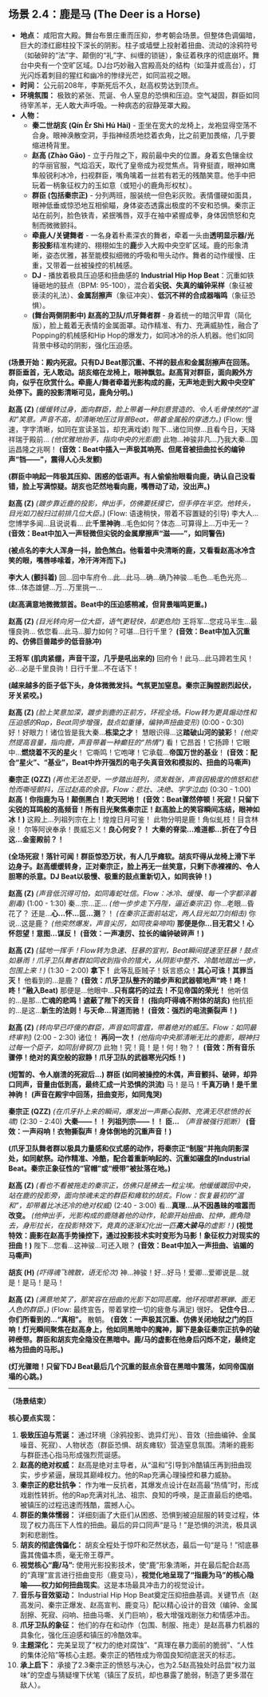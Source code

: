 ## 场景 2.4：鹿是马 (The Deer is a Horse)

*   **地点：** 咸阳宫大殿。舞台布景庄重而压抑，参考朝会场景。但整体色调偏暗，巨大的漆红廊柱投下深长的阴影。柱子或墙壁上投射着扭曲、流动的涂鸦符号（如破碎的“法”字、颠倒的“礼”字、纠缠的锁链），象征着秩序的彻底崩坏。舞台中央有一个空旷区域。DJ台巧妙融入宫殿高处的结构（如藻井或高台），灯光闪烁着刺目的猩红和幽冷的惨绿光芒，如同监视之眼。
*   **时间：** 公元前208年，李斯死后不久，赵高权势达到顶点。
*   **环境氛围：** 极致的紧张、荒诞、令人窒息的恐惧和压迫。空气凝固，群臣如同待宰羔羊，无人敢大声呼吸。一种病态的寂静笼罩大殿。
*   **人物：**
    *   **秦二世胡亥 (Qín Èr Shì Hú Hài)** - 歪坐在宽大的龙椅上，龙袍显得空荡不合身。眼神涣散空洞，手指神经质地捻着衣角，比之前更加畏缩，几乎要缩进椅背里。
    *   **赵高 (Zhào Gāo)** - 立于丹陛之下，殿前最中央的位置。身着玄色镶金纹的华丽官服，气焰滔天，取代了皇帝成为视觉焦点。背脊挺直，眼神如鹰隼般锐利冰冷，扫视群臣，嘴角噙着一丝若有若无的残酷笑意。他手中把玩着一柄象征权力的玉如意（或短小的鹿角形权杖）。
    *   **群臣 (包括秦宗正)** - 分列两班，服装统一但色彩灰败。表情僵硬如面具，眼神低垂或惊恐地互相偷瞄，身体姿态透露出极度的不安和恐惧。秦宗正站在前列，脸色铁青，紧抿嘴唇，双手在袖中紧握成拳，身体因愤怒和克制而微微颤抖。
    *   **牵鹿人/关键舞者** - 一名身着朴素深衣的舞者，牵着一头由**透明显示器/光影投影**精准构建的、栩栩如生的**鹿**步入大殿中央空旷区域。鹿的形象清晰，姿态优雅，甚至能模拟细微的呼吸和甩头动作。舞者的动作缓慢、庄重，又带着一丝被操控的机械感。
    *   **DJ** - 播放着极具压迫感和扭曲感的 **Industrial Hip Hop Beat**：沉重如铁锤砸地的鼓点（BPM: 95-100），混合着**尖锐、失真的编钟采样**（象征被亵渎的礼法）、**金属刮擦声**（象征冲突）、**低沉不祥的合成器嗡鸣**（象征恐惧）。
    *   **(舞台两侧阴影中) 赵高的卫队/爪牙舞者群** - 身着统一的暗沉甲胄（简化版），脸上戴着无表情的金属面罩。动作精准、有力、充满威胁性，融合了Popping的机械感和Hip Hop的爆发力，如同冰冷的杀人机器。他们如同背景中移动的阴影，强化压迫感。

**(场景开始：殿内死寂。只有DJ Beat那沉重、不祥的鼓点和金属刮擦声在回荡。群臣垂首，无人敢动。胡亥缩在龙椅上，眼神飘忽。赵高背对群臣，面向殿外方向，似乎在欣赏什么。牵鹿人/舞者牵着光影构成的鹿，无声地走到大殿中央空旷处停下。鹿的投影清晰可见，鹿角分明。)**

**赵高 (Z)**
*(缓缓转过身，面向群臣，脸上带着一种刻意营造的、令人毛骨悚然的“温和”笑意。声音不高，却清晰地压过背景Beat，带着金属般的穿透力。)*
(Flow: 慢速，字字清晰，如同在宣读圣旨，却充满戏谑)
陛下…诸位同僚…且看今日，天降祥瑞于殿前…
*(他优雅地抬手，指向中央的光影鹿)*
此物…神骏非凡…乃我大秦…国运昌隆之兆啊！
**(音效：Beat中插入一声极其响亮、但尾音被扭曲拉长的编钟声“铛——”，震得人心头发颤)**

**(群臣中响起一阵极其压抑、困惑的低语声。有人偷偷抬眼看向鹿，确认自己没看错，脸上写满惊疑。胡亥也茫然地看向鹿，嘴唇动了动，没出声。)**

**赵高 (Z)**
*(踱步靠近鹿的投影，伸出手，仿佛要抚摸它，但手停在半空。他转头，目光如刀般扫过前排几位大臣。)*
(Flow: 语速稍快，带着不容置疑的引导)
李大人…您博学多闻…且说说看…
此**千里神驹**…毛色如何？体态…可算得上…万中无一？
**(音效：Beat中加入一声轻微但尖锐的金属摩擦声“滋——”，如同警告)**

**(被点名的李大人浑身一抖，脸色煞白。他看着中央清晰的鹿，又看看赵高冰冷含笑的眼，嘴唇哆嗦着，冷汗涔涔而下。)**

**李大人 (颤抖着)**
回…回中车府令…此…此马…确…确乃神骏…毛色…毛色光亮…体…体态雄健…万…万里挑一…

**(赵高满意地微微颔首。Beat中的压迫感稍减，但背景嗡鸣更重。)**

**赵高 (Z)**
*(目光转向另一位大臣，语气更轻快，却更危险)*
王将军…您戎马半生…最懂良驹…
依您看…此马…脚力如何？可堪…日行千里？
**(音效：Beat中加入沉重的、仿佛巨兽踏步的低音脉冲)**

**王将军 (肌肉紧绷，声音干涩，几乎是吼出来的)**
回府令！此马…此马蹄若生风！必…必是千里良驹！日行千里…不在话下！

**(越来越多的臣子低下头，身体微微发抖。气氛更加窒息。秦宗正胸膛剧烈起伏，牙关紧咬。)**

**赵高 (Z)**
*(脸上笑意加深，踱步到鹿的正前方，环视全场。Flow转为更具煽动性和压迫感的Rap，Beat同步增强，鼓点如重锤，编钟声扭曲变形)*
(0:00 - 0:30)
好！好眼力！诸位皆是我大秦…**栋梁之才**！
慧眼识得…这**踏破山河的骏彩**！
*(他突然提高音量，指向鹿，声音带着一种癫狂的“热情”)*
看！它昂首！它扬蹄！它眼中…**燃烧着不灭的星火**！
它嘶鸣！它咆哮！它承载…**帝国万世的基业**！
**(音效：配合“星火”、“基业”，Beat中炸开强烈的电子失真音效和模拟的、扭曲的马嘶声)**

**秦宗正 (QZZ)**
*(再也无法忍受，一步踏出班列，须发戟张，声音因极度的愤怒和悲怆而嘶哑颤抖，压过赵高的余音。Flow：悲壮、决绝、字字泣血)*
(0:30 - 1:00)
**赵高！你指鹿为马！颠倒黑白！欺天罔地！**
**(音效：Beat骤然停顿！死寂！只留下尖锐的耳鸣般的高频音！所有目光聚焦秦宗正！赵高脸上的笑容瞬间冻结，眼神如冰！)**
这殿上…列祖列宗在上！煌煌日月可鉴！
此物分明是鹿！角似虬枝！目含林泉！
尔等阿谀奉承！畏威忘义！**良心何安？！**
**大秦的脊梁…难道都…折在了今日这…金銮殿前？！**

**(全场死寂！落针可闻！群臣惊恐万状，有人几乎瘫软。胡亥吓得从龙椅上滑下半边身子。赵高缓缓转身，正对秦宗正，脸上再无一丝笑意，只剩下赤裸裸的、令人胆寒的杀意。DJ Beat以极慢、极重的鼓点重新切入，如同丧钟！)**

**赵高 (Z)**
*(声音低沉得可怕，如同毒蛇吐信。Flow：冰冷、缓慢、每一个字都淬着剧毒)*
(1:00 - 1:30)
秦…宗…正…
*(他一步步走下丹陛，逼近秦宗正)*
你…老眼…昏花了？
还是…**心…怀…叵…测**？！
*(在秦宗正面前站定，两人目光如刀剑相击)*
你说…这是鹿？
*(他突然爆发，声音尖厉，如同夜枭啼鸣)*
**那便是你…目无君父！心怀怨望！意图…谋反！**
**(音效：一声凄厉、拉长的编钟破碎声！)**

**赵高 (Z)**
*(猛地一挥手！Flow转为急速、狂暴的宣判，Beat瞬间提速至狂暴！鼓点如暴雨！爪牙卫队舞者群如同收到指令的猎犬，从阴影中整齐、冷酷地踏出一步，包围上来！)*
(1:30 - 2:00)
**拿下！**
此等乱臣贼子！妖言惑众！**其心可诛！其罪当灭！**
他看到的…是鹿？
**(音效：爪牙卫队整齐的踏步声和武器顿地声“咚！咚！咚！”融入Beat)**
那便是…他眼中…**只有腐朽的过去！不见帝国的荣光！**
他听信的…是那…**亡魂的悲鸣！遮蔽了陛下的天音！**
**(指向吓得魂不附体的胡亥)**
他抗拒的…是这…**新生的法则！与天命…背道而驰！**
**(音效：强烈的电流撕裂声！)**

**赵高 (Z)**
*(转向早已吓傻的群臣，声音如同雷霆，带着绝对的威压。Flow：如同最终审判)*
(2:00 - 2:30)
诸位！
**再问一次！**
*(他指向中央那清晰无比的鹿影，眼神扫过每一个臣子，如同刮骨钢刀)*
此物！究！竟！是！何！物？！
**(音效：所有音乐骤停！绝对的真空般的寂静！爪牙卫队的武器寒光闪烁！)**

**(短暂的、令人崩溃的死寂后…)**
**群臣 (如同被操控的木偶，声音颤抖、破碎，却异口同声，音量由低到高，最终汇成一片恐惧的洪流)**
马！是马！**千真万确！是千里神驹！**
**(声音在殿宇中回荡，扭曲变形，如同鬼哭)**

**秦宗正 (QZZ)**
*(在爪牙扑上来的瞬间，爆发出一声撕心裂肺、充满无尽悲愤的长啸)*
(2:30 - 2:40)
**大秦——！！ 列祖列宗——！！ 臣…** *（声音被强行扼断）*
**(音效：一声闷响！衣物撕裂声！身体倒地的沉重声音！)**

**(爪牙卫队舞者群以极具力量感和仪式感的动作，将秦宗正“制服”并拖向阴影深处，如同献祭。动作精准、冷酷，配合着重新响起的、沉重如碾盘的Industrial Beat。秦宗正象征性的“官帽”或“绶带”被扯落在地。)**

**赵高 (Z)**
*(看也不看被拖走的秦宗正，仿佛只是拂去一粒尘埃。他缓缓踱回中央，站在鹿的投影旁，面向惊魂未定的群臣和瘫软的胡亥。Flow：恢复最初的“温和”，却带着比冰还冷的绝对权威)*
(2:40 - 3:00)
看…**真理…从不因愚昧的喧嚣而改变。**
*(他伸出手，光影构成的鹿随着他的动作，轮廓开始扭曲、拉伸，鹿角隐去，身形拉长，在投影特效下，竟真的逐渐幻化出一匹**高大骏马**的虚影！)*
**(视觉特效：鹿影在赵高手势操控下，通过投影技术实时变形为马影！象征权力对现实的扭曲！)**
陛下…您看…这神骏…可还入眼？
**(音效：Beat中加入一声扭曲、谄媚的马嘶声)**

**胡亥 (H)**
*(吓得魂飞魄散，语无伦次)*
神…神骏！好…好马！爱卿…爱卿说是…就是！是马！是马！

**赵高 (Z)**
*(满意地笑了，那笑容在扭曲的光影下如同恶魔。他环视噤若寒蝉、面无人色的群臣。)*
(Flow: 最终宣告，带着掌控一切的疲惫与满足)
很好。
**记住今日…你们所看到的…“真相”。**
散朝。
**(音效：一声极其沉重、仿佛关闭地狱之门的巨响！灯光瞬间聚焦在赵高身上，他如同黑暗中的魔神，脚下是象征秦宗正抗争的破碎绶带。群臣和胡亥完全隐没在黑暗中。鹿/马的虚影在他身后闪烁不定，最终定格为扭曲的马形。)**

**(灯光骤暗！只留下DJ Beat最后几个沉重的鼓点余音在黑暗中震荡，如同帝国崩塌的心跳。)**

---
**（场景结束）**

**核心要点实现：**

1.  **极致压迫与荒诞：** 通过环境（涂鸦投影、诡异灯光）、音效（扭曲编钟、金属噪音、死寂）、人物状态（群臣恐惧、胡亥瘫软）营造窒息氛围。清晰的鹿影与群臣违心指马形成强烈荒诞感。
2.  **赵高的绝对权威：** 赵高是绝对主导者，从“温和”引导到冷酷镇压再到扭曲现实，步步紧逼，展现其巅峰权力。他的Rap充满心理操控和暴力威胁。
3.  **秦宗正的悲壮抗争：** 作为唯一反抗者，其爆发点设计在赵高最“热情”时，形成戏剧性转折。他的Rap充满对礼法、祖宗、良知的呼唤，是正直最后的绝唱。被镇压的过程迅速而残酷，震撼人心。
4.  **群臣的集体懦弱：** 详细刻画了大臣们从困惑、恐惧到被迫屈服的转变过程，体现了权力高压下人性的扭曲。最后的异口同声“是马！”是恐惧的洪流，极具讽刺和悲剧性。
5.  **胡亥的彻底傀儡化：** 胡亥全程处于惊吓和茫然状态，最后一句“是马！”彻底暴露其傀儡本质，毫无帝王尊严。
6.  **视觉核心“鹿/马”:** 使用光影投影技术，使“鹿”形象清晰，并在最后配合赵高的“真理”宣言进行扭曲变形（鹿变马），**视觉化地呈现了“指鹿为马”的核心隐喻——权力如何扭曲现实**。这是本场最具冲击力的视觉设计。
7.  **音乐与音效驱动：** Industrial Hip Hop Beat奠定压抑扭曲基调。关键节点（赵高发问、秦宗正爆发、赵高宣判、鹿变马）配以精心设计的音效（编钟、金属刮擦、死寂、闷响、扭曲马嘶、关门巨响），极大增强戏剧张力和情感冲击。
8.  **爪牙卫队的象征：** 他们的存在和动作（包围、制服、拖走）是赵高暴力机器的具象化，强化压迫感和镇压的冷酷效率。
9.  **主题深化：** 完美呈现了“权力的绝对腐蚀”、“真理在暴力面前的脆弱”、“人性的集体沦陷”等核心主题。秦宗正的牺牲成为帝国良知彻底泯灭的标志。
10. **承上启下：** 承接了2.3秦宗正的愤怒与决心，也为2.5赵高独处时品尝“权力滋味”的空虚与猜疑埋下伏笔（镇压了反抗，却也暴露了脆弱，制造了更多潜在敌人）。